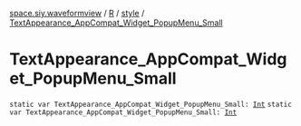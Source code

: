 [space.siy.waveformview](../../index.md) / [R](../index.md) / [style](index.md) / [TextAppearance_AppCompat_Widget_PopupMenu_Small](./-text-appearance_-app-compat_-widget_-popup-menu_-small.md)

# TextAppearance_AppCompat_Widget_PopupMenu_Small

`static var TextAppearance_AppCompat_Widget_PopupMenu_Small: `[`Int`](https://kotlinlang.org/api/latest/jvm/stdlib/kotlin/-int/index.html)
`static var TextAppearance_AppCompat_Widget_PopupMenu_Small: `[`Int`](https://kotlinlang.org/api/latest/jvm/stdlib/kotlin/-int/index.html)